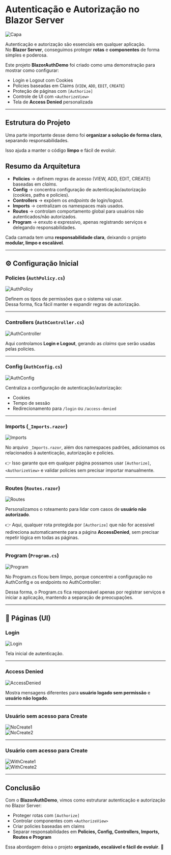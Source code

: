 ﻿# Autenticação e Autorização no Blazor Server

![Capa](Docs/Images/Capa.png)

Autenticação e autorização são essenciais em qualquer aplicação.  
No **Blazor Server**, conseguimos proteger **rotas** e **componentes** de forma simples e poderosa.

Este projeto **BlazorAuthDemo** foi criado como uma demonstração para mostrar como configurar:

- Login e Logout com Cookies  
- Policies baseadas em Claims (`VIEW`, `ADD`, `EDIT`, `CREATE`)  
- Proteção de páginas com `[Authorize]`  
- Controle de UI com `<AuthorizeView>`  
- Tela de **Access Denied** personalizada  

---

## Estrutura do Projeto

Uma parte importante desse demo foi **organizar a solução de forma clara**, separando responsabilidades.  

Isso ajuda a manter o código **limpo** e fácil de evoluir.


## Resumo da Arquitetura

- **Policies** → definem regras de acesso (VIEW, ADD, EDIT, CREATE) baseadas em *claims*.  
- **Config** → concentra configuração de autenticação/autorização (cookies, paths e policies).  
- **Controllers** → expõem os *endpoints* de login/logout.  
- **Imports** → centralizam os namespaces mais usados.  
- **Routes** → controlam comportamento global para usuários não autenticados/não autorizados.  
- **Program** → enxuto e expressivo, apenas registrando serviços e delegando responsabilidades.  

Cada camada tem uma **responsabilidade clara**, deixando o projeto **modular, limpo e escalável**.

---

## ⚙️ Configuração Inicial

### Policies (`AuthPolicy.cs`)
![AuthPolicy](Docs/Images/AuthPolicy.png)

Definem os tipos de permissões que o sistema vai usar.  
Dessa forma, fica fácil manter e expandir regras de autorização.

---

### Controllers (`AuthController.cs`)
![AuthController](Docs/Images/AuthController.png)

Aqui controlamos **Login e Logout**, gerando as *claims* que serão usadas pelas policies.

---

### Config (`AuthConfig.cs`)
![AuthConfig](Docs/Images/AuthConfig.png)

Centraliza a configuração de autenticação/autorização:  
- Cookies  
- Tempo de sessão  
- Redirecionamento para `/login` ou `/access-denied`  

---

### Imports (`_Imports.razor`)
![Imports](Docs/Images/Imports.png)

No arquivo `_Imports.razor`, além dos namespaces padrões, adicionamos os relacionados à autenticação, autorização e policies.  

👉 Isso garante que em qualquer página possamos usar `[Authorize]`, `<AuthorizeView>` e validar policies sem precisar importar manualmente.

---

### Routes (`Routes.razor`)
![Routes](Docs/Images/Routes.png)

Personalizamos o roteamento para lidar com casos de **usuário não autorizado**.  

👉 Aqui, qualquer rota protegida por `[Authorize]` que não for acessível redireciona automaticamente para a página **AccessDenied**, sem precisar repetir lógica em todas as páginas.

---

### Program (`Program.cs`)
![Program](Docs/Images/Program.png)

No Program.cs ficou bem limpo, porque concentrei a configuração no AuthConfig e os endpoints no AuthController:

Dessa forma, o Program.cs fica responsável apenas por registrar serviços e iniciar a aplicação, mantendo a separação de preocupações.

---

## 🎨 Páginas (UI)

### Login
![Login](Docs/Images/Login.png)

Tela inicial de autenticação.

---

### Access Denied
![AccessDenied](Docs/Images/AccessDenied.png)

Mostra mensagens diferentes para **usuário logado sem permissão** e **usuário não logado**.

---

### Usuário sem acesso para Create
![NoCreate1](Docs/Images/NoCreate1.png)  
![NoCreate2](Docs/Images/NoCreate2.png)

---

### Usuário com acesso para Create
![WithCreate1](Docs/Images/WithCreate1.png)  
![WithCreate2](Docs/Images/WithCreate2.png)

---

## Conclusão

Com o **BlazorAuthDemo**, vimos como estruturar autenticação e autorização no Blazor Server:

- Proteger rotas com `[Authorize]`  
- Controlar componentes com `<AuthorizeView>`  
- Criar policies baseadas em claims  
- Separar responsabilidades em **Policies, Config, Controllers, Imports, Routes e Program**  

Essa abordagem deixa o projeto **organizado, escalável e fácil de evoluir**. 🚀  
